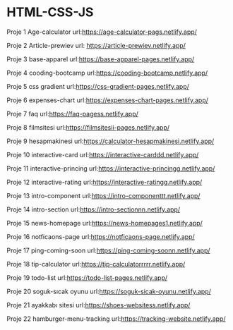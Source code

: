 # HTML-CSS-JS

Proje 1 Age-calculator url:https://age-calculator-pags.netlify.app/

Proje 2 Article-prewiev url: https://article-prewiev.netlify.app/

Proje 3 base-apparel url:https://base-apparel-pages.netlify.app/

Proje 4 cooding-bootcamp url:https://cooding-bootcamp.netlify.app/

Proje 5 css gradient url:https://css-gradient-pages.netlify.app/

Proje 6 expenses-chart url:https://expenses-chart-pages.netlify.app/

Proje 7 faq url:https://faq-pagess.netlify.app/

Proje 8 filmsitesi url:https://filmsitesii-pages.netlify.app/

Proje 9 hesapmakinesi url:https://calculator-hesapmakinesi.netlify.app/

Proje 10 interactive-card url:https://interactive-carddd.netlify.app/

Proje 11 interactive-princing url:https://interactive-princingg.netlify.app/

Proje 12 interactive-rating url:https://interactive-ratingg.netlify.app/

Proje 13 intro-component url:https://intro-componenttt.netlify.app/

Proje 14 intro-section url:https://intro-sectionnn.netlify.app/

Proje 15 news-homepage url:https://news-homepages1.netlify.app/

Proje 16 notficaons-page url:https://notficaons-page.netlify.app/

Proje 17 ping-coming-soon url:https://ping-coming-soonn.netlify.app/

Proje 18 tip-calculator url:https://tip-calculatorrrrr.netlify.app/

Proje 19 todo-list url:https://todo-list-pages.netlify.app/

Proje 20 soguk-sıcak oyunu url:https://soguk-sicak-oyunu.netlify.app/

Proje 21 ayakkabı sitesi url:https://shoes-websitess.netlify.app/

Proje 22 hamburger-menu-tracking url:https://tracking-website.netlify.app/
